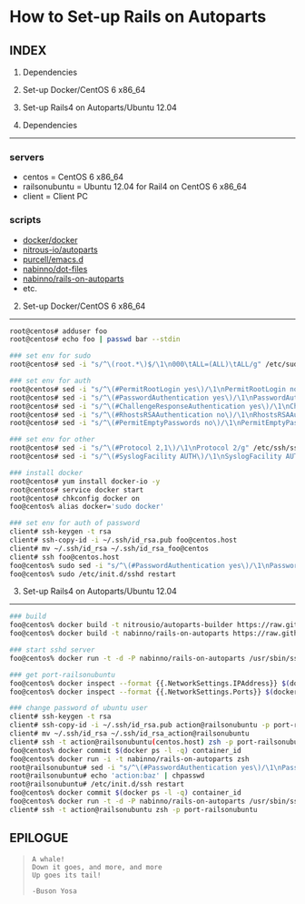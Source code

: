 How to Set-up Rails on Autoparts
================================
INDEX
-----
1. Dependencies
2. Set-up Docker/CentOS 6 x86_64
3. Set-up Rails4 on Autoparts/Ubuntu 12.04


1. Dependencies
---------------
### servers
- centos = CentOS 6 x86_64
- railsonubuntu = Ubuntu 12.04 for Rail4 on CentOS 6 x86_64
- client = Client PC

### scripts
- [docker/docker](https://github.com/docker/docker)
- [nitrous-io/autoparts](https://github.com/nitrous-io/autoparts)
- [purcell/emacs.d](https://github.com/purcell/emacs.d)
- [nabinno/dot-files](https://github.com/nabinno/dot-files)
- [nabinno/rails-on-autoparts](https://github.com/nabinno/rails-on-autoparts)
- etc.


2. Set-up Docker/CentOS 6 x86_64
--------------------------------
```sh
root@centos# adduser foo
root@centos# echo foo | passwd bar --stdin

### set env for sudo
root@centos# sed -i "s/^\(root.*\)$/\1\n000\tALL=(ALL)\tALL/g" /etc/sudoers

### set env for auth
root@centos# sed -i "s/^\(#PermitRootLogin yes\)/\1\nPermitRootLogin no/g" /etc/ssh/sshd_config
root@centos# sed -i "s/^\(#PasswordAuthentication yes\)/\1\nPasswordAuthentication no/g" /etc/ssh/sshd_config
root@centos# sed -i "s/^\(#ChallengeResponseAuthentication yes\)/\1\nChallengeResponseAuthentication no/g" /etc/ssh/sshd_config
root@centos# sed -i "s/^\(#RhostsRSAAuthentication no\)/\1\nRhostsRSAAuthentication no/g" /etc/ssh/sshd_config
root@centos# sed -i "s/^\(#PermitEmptyPasswords no\)/\1\nPermitEmptyPasswords no/g" /etc/ssh/sshd_config

### set env for other
root@centos# sed -i "s/^\(#Protocol 2,1\)/\1\nProtocol 2/g" /etc/ssh/sshd_config
root@centos# sed -i "s/^\(#SyslogFacility AUTH\)/\1\nSyslogFacility AUTHPRIV/g" /etc/ssh/sshd_config

### install docker
root@centos# yum install docker-io -y
root@centos# service docker start
root@centos# chkconfig docker on
foo@centos% alias docker='sudo docker'

### set env for auth of password
client# ssh-keygen -t rsa
client# ssh-copy-id -i ~/.ssh/id_rsa.pub foo@centos.host
client# mv ~/.ssh/id_rsa ~/.ssh/id_rsa_foo@centos
client# ssh foo@centos.host
foo@centos% sudo sed -i "s/^\(#PasswordAuthentication yes\)/\1\nPasswordAuthentication no/g" /etc/ssh/sshd_config
foo@centos% sudo /etc/init.d/sshd restart
```


3. Set-up Rails4 on Autoparts/Ubuntu 12.04
------------------------------------------
```sh
### build
foo@centos% docker build -t nitrousio/autoparts-builder https://raw.githubusercontent.com/nitrous-io/autoparts/master/Dockerfile
foo@centos% docker build -t nabinno/rails-on-autoparts https://raw.githubusercontent.com/nabinno/rails-on-autoparts/master/Dockerfile

### start sshd server
foo@centos% docker run -t -d -P nabinno/rails-on-autoparts /usr/sbin/sshd -D

### get port-railsonubuntu
foo@centos% docker inspect --format {{.NetworkSettings.IPAddress}} $(docker ps -l -q)
foo@centos% docker inspect --format {{.NetworkSettings.Ports}} $(docker ps -l -q)

### change password of ubuntu user
client# ssh-keygen -t rsa
client# ssh-copy-id -i ~/.ssh/id_rsa.pub action@railsonubuntu -p port-railsonubuntu
client# mv ~/.ssh/id_rsa ~/.ssh/id_rsa_action@railsonubuntu
client# ssh -t action@railsonubuntu(centos.host) zsh -p port-railsonubuntu
foo@centos% docker commit $(docker ps -l -q) container_id
foo@centos% docker run -i -t nabinno/rails-on-autoparts zsh
root@railsonubuntu# sed -i "s/^\(#PasswordAuthentication yes\)/\1\nPasswordAuthentication no/g" /etc/ssh/sshd_config
root@railsonubuntu# echo 'action:baz' | chpasswd
root@railsonubuntu# /etc/init.d/ssh restart
foo@centos% docker commit $(docker ps -l -q) container_id
foo@centos% docker run -t -d -P nabinno/rails-on-autoparts /usr/sbin/sshd -D
client# ssh -t action@railsonubuntu zsh -p port-railsonubuntu
```


EPILOGUE
--------
>     A whale! 
>     Down it goes, and more, and more
>     Up goes its tail!
>     
>     -Buson Yosa
